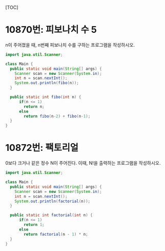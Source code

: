 [TOC]

# 10870번: 피보나치 수 5
n이 주어졌을 때, n번째 피보나치 수를 구하는 프로그램을 작성하시오.
``` java
import java.util.Scanner;

class Main {
  public static void main(String[] args) {
    Scanner scan = new Scanner(System.in);
    int n = scan.nextInt();
    System.out.println(fibo(n));
  }

  public static int fibo(int n) {
      if(n <= 1)
        return n;
      else
        return fibo(n-2) + fibo(n-1);
  }
}
```

# 10872번: 팩토리얼
0보다 크거나 같은 정수 N이 주어진다. 이때, N!을 출력하는 프로그램을 작성하시오.
``` java
import java.util.Scanner;

class Main {
  public static void main(String[] args) {
    Scanner scan = new Scanner(System.in);
    int n = scan.nextInt();
    System.out.println(factorial(n));
  }

  public static int factorial(int n) {
      if(n <= 1)
        return 1;
      else
        return factorial(n - 1) * n;
  }
}
```

